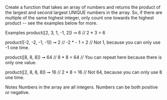 Create a function that takes an array of numbers and returns the product of the largest and second largest UNIQUE numbers in the array. So, if there are multiple of the same highest integer, only count one towards the highest product -- see the examples below for more.

Examples
product([2, 3, 1, -1, 2]) ➞ 6
// 2 * 3 = 6

product([-2, -2, -1, -1]) ➞ 2
// -2 * - 1 = 2
// Not 1, because you can only use -1 one time.

product([8, 8, 8]) ➞ 64
// 8 * 8 = 64
// You can repeat here because there is only one value.

product([2, 8, 8, 8]) ➞ 16
// 2 * 8 = 16
// Not 64, because you can only use 8 one time.

Notes
Numbers in the array are all integers.
Numbers can be both positive or negative.